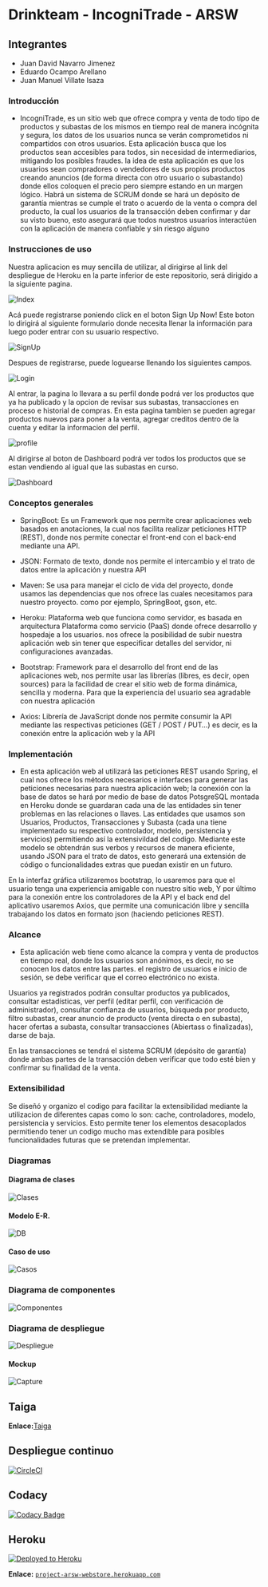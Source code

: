 # Drinkteam - IncogniTrade - ARSW 

## Integrantes
  - Juan David Navarro Jimenez
  - Eduardo Ocampo Arellano
  - Juan Manuel Villate Isaza

### Introducción

-  IncogniTrade, es un sitio web que ofrece compra y venta de todo tipo de productos y subastas de los mismos en tiempo real de manera incógnita y segura, los datos de los usuarios nunca se verán comprometidos ni compartidos con otros usuarios. Esta aplicación busca que los productos sean accesibles para todos, sin necesidad de intermediarios, mitigando los posibles fraudes. la idea de esta aplicación es que los usuarios sean compradores o vendedores de sus propios productos creando anuncios (de forma directa con otro usuario o subastando) donde ellos coloquen el precio pero siempre estando en un margen lógico. Habrá un sistema de SCRUM donde se hará un depósito de garantía mientras se cumple el trato o acuerdo de la venta o compra del producto, la cual los usuarios de la transacción deben confirmar y dar su visto bueno, esto asegurará que todos nuestros usuarios interactúen con la aplicación de manera confiable y sin riesgo alguno

### Instrucciones de uso

Nuestra aplicacion es muy sencilla de utilizar, al dirigirse al link del despliegue de Heroku en la parte inferior de este repositorio, será dirigido a la siguiente pagina. 

![Index](https://user-images.githubusercontent.com/53972469/82520219-3b3afb00-9ae9-11ea-95b5-ae5ed1367544.png)

Acá puede registrarse poniendo click en el boton Sign Up Now! Este boton lo dirigirá al siguiente formulario donde necesita llenar la información para luego poder entrar con su usuario respectivo.

![SignUp](https://user-images.githubusercontent.com/53972469/82520266-59086000-9ae9-11ea-8ab4-f19e4357953a.png)

Despues de registrarse, puede loguearse llenando los siguientes campos.

![Login](https://user-images.githubusercontent.com/53972469/82520305-7806f200-9ae9-11ea-8149-5da91b84ae6a.png)

Al entrar, la pagina lo llevara a su perfil donde podrá ver los productos que ya ha publicado y la opcion de revisar sus subastas, transacciones en proceso e historial de compras. En esta pagina tambien se pueden agregar productos nuevos para poner a la venta, agregar creditos dentro de la cuenta y editar la informacion del perfil. 

![profile](https://user-images.githubusercontent.com/53972469/82520412-b56b7f80-9ae9-11ea-8508-3a703655c626.png)

Al dirigirse al boton de Dashboard podrá ver todos los productos que se estan vendiendo al igual que las subastas en curso.

![Dashboard](https://user-images.githubusercontent.com/53972469/82477988-d4d8bd00-9a95-11ea-8bdb-607bc1c34cfc.png)

### Conceptos generales

- SpringBoot: Es un Framework que nos permite crear aplicaciones web basados en anotaciones, la cual nos facilita realizar peticiones HTTP (REST), donde nos permite conectar el front-end con el back-end mediante una API.

- JSON: Formato de texto, donde nos permite el intercambio y el trato de datos entre la aplicación y nuestra API 

- Maven: Se usa para manejar el ciclo de vida del proyecto, donde usamos las dependencias que nos ofrece las cuales necesitamos para nuestro proyecto. como por ejemplo, SpringBoot, gson, etc.

- Heroku: Plataforma web que funciona como servidor, es basada en arquitectura Plataforma como servicio (PaaS) donde ofrece desarrollo y hospedaje a los usuarios. nos ofrece la posibilidad de subir nuestra aplicación web sin tener que especificar detalles del servidor, ni configuraciones avanzadas.

- Bootstrap: Framework para el desarrollo del front end de las aplicaciones web, nos permite usar las librerías (libres, es decir, open sources)  para la facilidad de crear el sitio web de forma dinámica, sencilla y moderna. Para que la experiencia del usuario sea agradable con nuestra aplicación

- Axios: Librería de JavaScript donde nos permite consumir la API mediante las respectivas peticiones (GET / POST / PUT…) es decir, es la conexión entre la aplicación web y la API

### Implementación

-  En esta aplicación web al utilizará las peticiones REST usando Spring, el cual nos ofrece los métodos necesarios e interfaces para generar las peticiones necesarias para nuestra aplicación web; la conexión con la base de datos se hará por medio de base de datos PotsgreSQL montada en Heroku donde se guardaran cada una de las entidades sin tener problemas en las relaciones o llaves. Las entidades que usamos son Usuarios, Productos, Transacciones y Subasta (cada una tiene implementado su respectivo controlador, modelo, persistencia y servicios) permitiendo así la extensivildad del codigo. Mediante este modelo se obtendrán sus verbos y recursos de manera eficiente, usando JSON para el trato de datos, esto generará una extensión de código o funcionalidades extras que puedan existir en un futuro.

En la interfaz gráfica utilizaremos bootstrap, lo usaremos para que el usuario tenga una experiencia amigable con nuestro sitio web, Y por último para la conexión entre los controladores de la API y el back end del aplicativo usaremos Axios, que permite una comunicación libre y sencilla trabajando  los datos en formato json (haciendo peticiones REST).

### Alcance

- Esta aplicación web tiene como alcance la compra y venta de productos en tiempo real, donde los usuarios son anónimos, es decir, no se conocen los datos entre las partes. el registro de usuarios e inicio de sesión, se debe verificar que el correo electrónico no exista.

Usuarios ya registrados podrán consultar productos ya publicados, consultar estadísticas, ver perfil (editar perfil, con verificación de administrador), consultar confianza de usuarios, búsqueda por producto, filtro subastas,  crear anuncio de producto (venta directa o en subasta), hacer ofertas a subasta, consultar transacciones (Abiertass o finalizadas), darse de baja.

En las transacciones se tendrá el sistema SCRUM (depósito de garantía) donde ambas partes de la transacción deben verificar que todo esté bien y confirmar su finalidad de la venta.


### Extensibilidad

   Se diseñó y organizo el codigo para facilitar la extensibilidad mediante la utilizacion de diferentes capas como lo son: cache, controladores, modelo, persistencia y servicios. Esto permite tener los elementos desacoplados permitiendo tener un codigo mucho mas extendible para posibles funcionalidades futuras que se pretendan implementar. 


### Diagramas

#### Diagrama de clases

![Clases](https://user-images.githubusercontent.com/53972469/81290140-282a2480-902d-11ea-9491-fb3c1fc0d5cb.png)

#### Modelo E-R.

![DB](https://user-images.githubusercontent.com/53972469/82473577-65f86580-9a8f-11ea-8ceb-84f1f6de4c34.png)

#### Caso de uso

![Casos](https://user-images.githubusercontent.com/53972469/82505047-7544d680-9ac2-11ea-8111-5486ae5cfeee.png)

### Diagrama de componentes

![Componentes](https://user-images.githubusercontent.com/53972469/82508131-bc829580-9ac9-11ea-8937-d75ec62a1ad5.png)

### Diagrama de despliegue

![Despliegue](https://user-images.githubusercontent.com/53972469/80711621-47b5d000-8ab6-11ea-94e2-56a2c68d2815.png)

#### Mockup

![Capture](https://user-images.githubusercontent.com/53972469/75044637-fd99e800-548f-11ea-8c26-4d4f74d427ce.PNG)

## Taiga
**Enlace:**[Taiga](https://tree.taiga.io/project/villate13-drinkteam-arsw/timeline)

## Despliegue continuo

[![CircleCI](https://circleci.com/gh/DrinkTeam-Project-Arsw/drinkteam-webstore.svg?style=svg)](https://circleci.com/gh/DrinkTeam-Project-Arsw/drinkteam-webstore)

## Codacy

[![Codacy Badge](https://api.codacy.com/project/badge/Grade/ad2af9350d84404d80b3aee9064be5fe)](https://www.codacy.com/gh/DrinkTeam-Project-Arsw/drinkteam-webstore?utm_source=github.com&amp;utm_medium=referral&amp;utm_content=DrinkTeam-Project-Arsw/drinkteam-webstore&amp;utm_campaign=Badge_Grade)

## Heroku

[![Deployed to Heroku](https://www.herokucdn.com/deploy/button.png)](https://project-arsw-webstore.herokuapp.com/index.html)

**Enlace:** [`project-arsw-webstore.herokuapp.com`](https://project-arsw-webstore.herokuapp.com)


